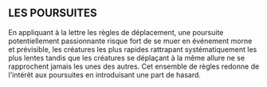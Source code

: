 ## LES POURSUITES


En appliquant à la lettre les règles de déplacement, une
poursuite potentiellement passionnante risque fort de se
muer en événement morne et prévisible, les créatures les plus
rapides rattrapant systématiquement les plus lentes tandis que
les créatures se déplaçant à la même allure ne se rapprochent
jamais les unes des autres. Cet ensemble de règles redonne
de l'intérêt aux poursuites en introduisant une part de hasard.
